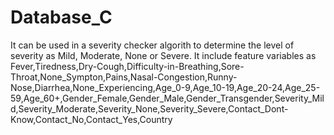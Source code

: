 # Database_C

It can be used in a severity checker algorith to determine the level of severity as Mild, Moderate, None or Severe.  It include feature variables as Fever,Tiredness,Dry-Cough,Difficulty-in-Breathing,Sore-Throat,None_Sympton,Pains,Nasal-Congestion,Runny-Nose,Diarrhea,None_Experiencing,Age_0-9,Age_10-19,Age_20-24,Age_25-59,Age_60+,Gender_Female,Gender_Male,Gender_Transgender,Severity_Mild,Severity_Moderate,Severity_None,Severity_Severe,Contact_Dont-Know,Contact_No,Contact_Yes,Country
 
